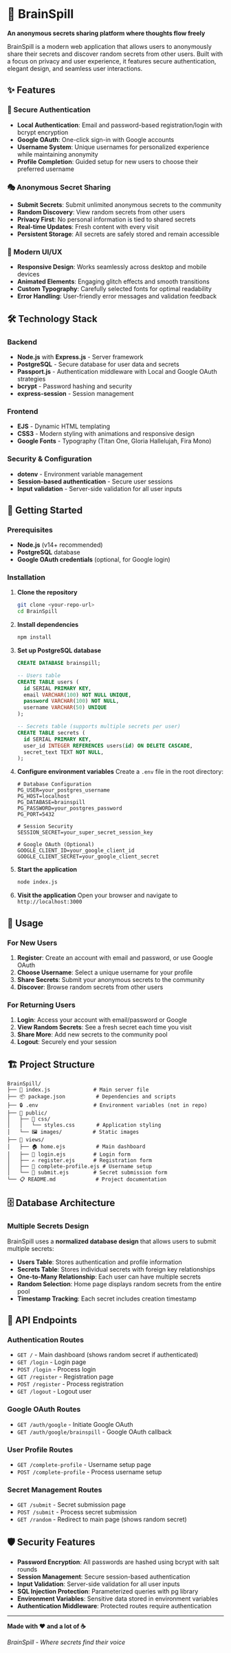 # 🧠 BrainSpill

**An anonymous secrets sharing platform where thoughts flow freely**

BrainSpill is a modern web application that allows users to anonymously share their secrets and discover random secrets from other users. Built with a focus on privacy and user experience, it features secure authentication, elegant design, and seamless user interactions.

## ✨ Features

### 🔐 Secure Authentication
- **Local Authentication**: Email and password-based registration/login with bcrypt encryption
- **Google OAuth**: One-click sign-in with Google accounts
- **Username System**: Unique usernames for personalized experience while maintaining anonymity
- **Profile Completion**: Guided setup for new users to choose their preferred username

### 🎭 Anonymous Secret Sharing
- **Submit Secrets**: Submit unlimited anonymous secrets to the community
- **Random Discovery**: View random secrets from other users
- **Privacy First**: No personal information is tied to shared secrets
- **Real-time Updates**: Fresh content with every visit
- **Persistent Storage**: All secrets are safely stored and remain accessible

### 🎨 Modern UI/UX
- **Responsive Design**: Works seamlessly across desktop and mobile devices
- **Animated Elements**: Engaging glitch effects and smooth transitions
- **Custom Typography**: Carefully selected fonts for optimal readability
- **Error Handling**: User-friendly error messages and validation feedback

## 🛠️ Technology Stack

### Backend
- **Node.js** with **Express.js** - Server framework
- **PostgreSQL** - Secure database for user data and secrets
- **Passport.js** - Authentication middleware with Local and Google OAuth strategies
- **bcrypt** - Password hashing and security
- **express-session** - Session management

### Frontend
- **EJS** - Dynamic HTML templating
- **CSS3** - Modern styling with animations and responsive design
- **Google Fonts** - Typography (Titan One, Gloria Hallelujah, Fira Mono)

### Security & Configuration
- **dotenv** - Environment variable management
- **Session-based authentication** - Secure user sessions
- **Input validation** - Server-side validation for all user inputs

## 🚀 Getting Started

### Prerequisites
- **Node.js** (v14+ recommended)
- **PostgreSQL** database
- **Google OAuth credentials** (optional, for Google login)

### Installation

1. **Clone the repository**
   ```bash
   git clone <your-repo-url>
   cd BrainSpill
   ```

2. **Install dependencies**
   ```bash
   npm install
   ```

3. **Set up PostgreSQL database**
   ```sql
   CREATE DATABASE brainspill;
   
   -- Users table
   CREATE TABLE users (
     id SERIAL PRIMARY KEY,
     email VARCHAR(100) NOT NULL UNIQUE,
     password VARCHAR(100) NOT NULL,
     username VARCHAR(50) UNIQUE
   );
   
   -- Secrets table (supports multiple secrets per user)
   CREATE TABLE secrets (
     id SERIAL PRIMARY KEY,
     user_id INTEGER REFERENCES users(id) ON DELETE CASCADE,
     secret_text TEXT NOT NULL,
   );
   ```

4. **Configure environment variables**
   Create a `.env` file in the root directory:
   ```env
   # Database Configuration
   PG_USER=your_postgres_username
   PG_HOST=localhost
   PG_DATABASE=brainspill
   PG_PASSWORD=your_postgres_password
   PG_PORT=5432
   
   # Session Security
   SESSION_SECRET=your_super_secret_session_key
   
   # Google OAuth (Optional)
   GOOGLE_CLIENT_ID=your_google_client_id
   GOOGLE_CLIENT_SECRET=your_google_client_secret
   ```

5. **Start the application**
   ```bash
   node index.js
   ```

6. **Visit the application**
   Open your browser and navigate to `http://localhost:3000`

## 📱 Usage

### For New Users
1. **Register**: Create an account with email and password, or use Google OAuth
2. **Choose Username**: Select a unique username for your profile
3. **Share Secrets**: Submit your anonymous secrets to the community
4. **Discover**: Browse random secrets from other users

### For Returning Users
1. **Login**: Access your account with email/password or Google
2. **View Random Secrets**: See a fresh secret each time you visit
3. **Share More**: Add new secrets to the community pool
4. **Logout**: Securely end your session

## 🏗️ Project Structure

```
BrainSpill/
├── 📄 index.js              # Main server file
├── 📦 package.json          # Dependencies and scripts
├── 🔒 .env                  # Environment variables (not in repo)
├── 📁 public/
│   ├── 🎨 css/
│   │   └── styles.css       # Application styling
│   └── 🖼️ images/          # Static images
├── 📁 views/
│   ├── 🏠 home.ejs          # Main dashboard
│   ├── 🔐 login.ejs         # Login form
│   ├── ✍️ register.ejs      # Registration form
│   ├── 👤 complete-profile.ejs # Username setup
│   └── 📝 submit.ejs        # Secret submission form
└── 📋 README.md             # Project documentation
```

## 🗄️ Database Architecture

### Multiple Secrets Design
BrainSpill uses a **normalized database design** that allows users to submit multiple secrets:

- **Users Table**: Stores authentication and profile information
- **Secrets Table**: Stores individual secrets with foreign key relationships
- **One-to-Many Relationship**: Each user can have multiple secrets
- **Random Selection**: Home page displays random secrets from the entire pool
- **Timestamp Tracking**: Each secret includes creation timestamp

## 🔧 API Endpoints

### Authentication Routes
- `GET /` - Main dashboard (shows random secret if authenticated)
- `GET /login` - Login page
- `POST /login` - Process login
- `GET /register` - Registration page
- `POST /register` - Process registration
- `GET /logout` - Logout user

### Google OAuth Routes
- `GET /auth/google` - Initiate Google OAuth
- `GET /auth/google/brainspill` - Google OAuth callback

### User Profile Routes
- `GET /complete-profile` - Username setup page
- `POST /complete-profile` - Process username setup

### Secret Management Routes
- `GET /submit` - Secret submission page
- `POST /submit` - Process secret submission
- `GET /random` - Redirect to main page (shows random secret)

## 🛡️ Security Features

- **Password Encryption**: All passwords are hashed using bcrypt with salt rounds
- **Session Management**: Secure session-based authentication
- **Input Validation**: Server-side validation for all user inputs
- **SQL Injection Protection**: Parameterized queries with pg library
- **Environment Variables**: Sensitive data stored in environment variables
- **Authentication Middleware**: Protected routes require authentication

---

**Made with ❤️ and a lot of ☕**

*BrainSpill - Where secrets find their voice*